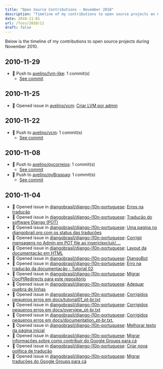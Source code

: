 ```yaml
---
title: "Open Source Contributions - November 2010"
description: "Timeline of my contributions to open source projects on GitHub during November 2010."
date: 2010-11-01
url: /foss/2010/11
draft: false
---
```


Below is the timeline of my contributions to open source projects during November 2010.

## 2010-11-29

- 🔨 Push to [avelino/lvm-like](https://github.com/avelino/lvm-like): 1 commit(s)
  - [See commit](https://github.com/avelino/lvm-like/commits/main/?author=avelino&since=2010-11-29&until=2010-11-29)

## 2010-11-25

- 🐛 Opened issue in [avelino/vcm](https://github.com/avelino/vcm): [Criar LVM por admin](https://github.com/avelino/vcm/issues/1)

## 2010-11-22

- 🔨 Push to [avelino/vcm](https://github.com/avelino/vcm): 1 commit(s)
  - [See commit](https://github.com/avelino/vcm/commits/main/?author=avelino&since=2010-11-22&until=2010-11-22)

## 2010-11-08

- 🔨 Push to [avelino/pycorreios](https://github.com/avelino/pycorreios): 1 commit(s)
  - [See commit](https://github.com/avelino/pycorreios/commits/main/?author=avelino&since=2010-11-08&until=2010-11-08)
- 🔨 Push to [avelino/pyBraspag](https://github.com/avelino/pyBraspag): 1 commit(s)
  - [See commit](https://github.com/avelino/pyBraspag/commits/main/?author=avelino&since=2010-11-08&until=2010-11-08)

## 2010-11-04

- 🐛 Opened issue in [djangobrasil/django-l10n-portuguese](https://github.com/djangobrasil/django-l10n-portuguese): [Erros na tradução](https://github.com/djangobrasil/django-l10n-portuguese/issues/16)
- 🐛 Opened issue in [djangobrasil/django-l10n-portuguese](https://github.com/djangobrasil/django-l10n-portuguese): [Tradução do software Django (POT)](https://github.com/djangobrasil/django-l10n-portuguese/issues/15)
- 🐛 Opened issue in [djangobrasil/django-l10n-portuguese](https://github.com/djangobrasil/django-l10n-portuguese): [Uma pagina no djangobrail.org com os status das traduções](https://github.com/djangobrasil/django-l10n-portuguese/issues/14)
- 🐛 Opened issue in [djangobrasil/django-l10n-portuguese](https://github.com/djangobrasil/django-l10n-portuguese): [Corrigir mensagens no Admin em POT file ao inserir/excluir/....](https://github.com/djangobrasil/django-l10n-portuguese/issues/13)
- 🐛 Opened issue in [djangobrasil/django-l10n-portuguese](https://github.com/djangobrasil/django-l10n-portuguese): [Layout da documentação em HTML](https://github.com/djangobrasil/django-l10n-portuguese/issues/12)
- 🐛 Opened issue in [djangobrasil/django-l10n-portuguese](https://github.com/djangobrasil/django-l10n-portuguese): [DjangoBot](https://github.com/djangobrasil/django-l10n-portuguese/issues/11)
- 🐛 Opened issue in [djangobrasil/django-l10n-portuguese](https://github.com/djangobrasil/django-l10n-portuguese): [Erro na tradução da documentação - Tutorial 02](https://github.com/djangobrasil/django-l10n-portuguese/issues/10)
- 🐛 Opened issue in [djangobrasil/django-l10n-portuguese](https://github.com/djangobrasil/django-l10n-portuguese): [Migrar DocPtRedirects para este repositório](https://github.com/djangobrasil/django-l10n-portuguese/issues/9)
- 🐛 Opened issue in [djangobrasil/django-l10n-portuguese](https://github.com/djangobrasil/django-l10n-portuguese): [Adequar quebra de linhas](https://github.com/djangobrasil/django-l10n-portuguese/issues/8)
- 🐛 Opened issue in [djangobrasil/django-l10n-portuguese](https://github.com/djangobrasil/django-l10n-portuguese): [Corrigidos pequenos erros em docs/tutorial01_pt-br.txt](https://github.com/djangobrasil/django-l10n-portuguese/issues/7)
- 🐛 Opened issue in [djangobrasil/django-l10n-portuguese](https://github.com/djangobrasil/django-l10n-portuguese): [Corrigidos pequenos erros em docs/overview_pt-br.txt](https://github.com/djangobrasil/django-l10n-portuguese/issues/6)
- 🐛 Opened issue in [djangobrasil/django-l10n-portuguese](https://github.com/djangobrasil/django-l10n-portuguese): [Corrigidos pequenos erros em docs/documentation_pt-br.txt.](https://github.com/djangobrasil/django-l10n-portuguese/issues/5)
- 🐛 Opened issue in [djangobrasil/django-l10n-portuguese](https://github.com/djangobrasil/django-l10n-portuguese): [Melhorar texto da página inicial](https://github.com/djangobrasil/django-l10n-portuguese/issues/4)
- 🐛 Opened issue in [djangobrasil/django-l10n-portuguese](https://github.com/djangobrasil/django-l10n-portuguese): [Migrar informações sobre como contribuir do Google Groups para cá](https://github.com/djangobrasil/django-l10n-portuguese/issues/3)
- 🐛 Opened issue in [djangobrasil/django-l10n-portuguese](https://github.com/djangobrasil/django-l10n-portuguese): [Criar nova política de tradução](https://github.com/djangobrasil/django-l10n-portuguese/issues/2)
- 🐛 Opened issue in [djangobrasil/django-l10n-portuguese](https://github.com/djangobrasil/django-l10n-portuguese): [Migrar traduções do Google Groups para cá](https://github.com/djangobrasil/django-l10n-portuguese/issues/1)


